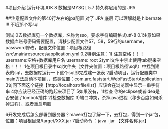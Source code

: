 #项目介绍
运行环境JDK 8
数据是MYSQL 5.7
持久称层用的是  JPA



##注意配置文件的第40行左右的jpa配置 
对了 JPA 底层 可以理解就是  hibernate !!! 不哦那个写sql



测试
0去数据库见一个数据库，名称为sso，要求字符编码格式utf-8
0.1注意如果数据库账号密码需要配置，请移步配置文件57，58，59行的username，password修改，配置文件位置：项目根路径\src\main\resources\application.yml
0.2特别注意：1) 注意空格！！！ username:空格+数据库用户名 username: root  2)yml文件中禁止使用tab键来空格！！！
1在项目根目录中sql文件夹（文件夹位置：项目根路径\sql\）中找到建表的sql，去数据库运行一下这个sql即完成建一张表
2启动项目，运行配置类中main方法启动本项目，，该类位置：com.arc.faststart.WebFastStartApplication
3访问下面这个链接【http://localhost/file/list】应该会在浏览器中显示一串字符串
4你应该已经正确的跑起来项目了
5如果没有，1)检查 你的eclipse或者idea是否安装了lombok插件 2)检查数据库 3)端口冲突，杀掉java进程（移步百度如何杀掉进程），或者重启电脑


6开发完成后怎么部署到服务器？maven打包了解一下，去打包，得到一个jar包，位置：项目根目录/target/XXX.jar
7启动命令 ：java -jar 【文件名称.jar】


